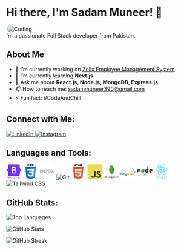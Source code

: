 # Hi there, I'm Sadam Muneer! 👋

<img align="right" width="500" src="https://encrypted-tbn0.gstatic.com/images?q=tbn:ANd9GcSAoTJjowRE6qWDsYQUKreaDKJCB0hDKtUBCQ&s" alt="Coding">

I'm a passionate Full Stack developer from Pakistan.

## About Me

- 🔭 I’m currently working on [Zolix Employee Management System](https://github.com/Sadam-Muneer/Zolix-Employee-Management-System)
- 🌱 I’m currently learning **Next.js**
- 💬 Ask me about **React.js, Node.js, MongoDB, Express.js**
- 📫 How to reach me: [sadammuneer390@gmail.com](mailto:sadammuneer390@gmail.com)
- ⚡ Fun fact: #CodeAndChill

## Connect with Me:

<p align="left">
  <a href="https://www.linkedin.com/in/muhammad-sadam-muneer/" target="_blank">
    <img src="https://raw.githubusercontent.com/rahuldkjain/github-profile-readme-generator/master/src/images/icons/Social/linked-in-alt.svg" alt="LinkedIn" height="22" width="22">
  </a>
  <a href="https://www.instagram.com/sadam_muneer/" target="_blank">
    <img src="https://raw.githubusercontent.com/rahuldkjain/github-profile-readme-generator/master/src/images/icons/Social/instagram.svg" alt="Instagram" height="22" width="22">
  </a>
</p>

## Languages and Tools:

<p align="left">
  <img src="https://raw.githubusercontent.com/devicons/devicon/master/icons/bootstrap/bootstrap-plain-wordmark.svg" alt="Bootstrap" width="40" height="40" background-color="white"/>
  <img src="https://raw.githubusercontent.com/devicons/devicon/master/icons/css3/css3-original-wordmark.svg" alt="CSS3" width="40" height="40"/>
  <img src="https://raw.githubusercontent.com/devicons/devicon/master/icons/express/express-original-wordmark.svg" alt="Express.js" width="40" height="40"/>
  <img src="https://www.vectorlogo.zone/logos/git-scm/git-scm-icon.svg" alt="Git" width="40" height="40"/>
  <img src="https://raw.githubusercontent.com/devicons/devicon/master/icons/html5/html5-original-wordmark.svg" alt="HTML5" width="40" height="40"/>
  <img src="https://raw.githubusercontent.com/devicons/devicon/master/icons/javascript/javascript-original.svg" alt="JavaScript" width="40" height="40"/>
  <img src="https://raw.githubusercontent.com/devicons/devicon/master/icons/mongodb/mongodb-original-wordmark.svg" alt="MongoDB" width="40" height="40"/>
  <img src="https://raw.githubusercontent.com/devicons/devicon/master/icons/mysql/mysql-original-wordmark.svg" alt="MySQL" width="40" height="40"/>
  <img src="https://raw.githubusercontent.com/devicons/devicon/master/icons/nodejs/nodejs-original-wordmark.svg" alt="Node.js" width="40" height="40"/>
  <img src="https://raw.githubusercontent.com/devicons/devicon/master/icons/react/react-original-wordmark.svg" alt="React" width="40" height="40"/>
  <img src="https://www.vectorlogo.zone/logos/tailwindcss/tailwindcss-icon.svg" alt="Tailwind CSS" width="40" height="40"/>
</p>

## GitHub Stats:

<p align="left">
  <img src="https://github-readme-stats.vercel.app/api/top-langs/?username=sadam-muneer&layout=compact" alt="Top Languages"/>
</p>

<p align="left">
  <img src="https://github-readme-stats.vercel.app/api?username=sadam-muneer&show_icons=true" alt="GitHub Stats"/>
</p>

<p align="left">
  <img src="https://github-readme-streak-stats.herokuapp.com/?user=sadam-muneer" alt="GitHub Streak"/>
</p>
